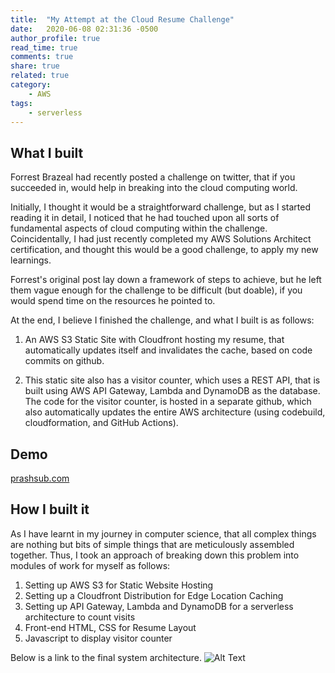 ```yaml
---
title:  "My Attempt at the Cloud Resume Challenge"
date:   2020-06-08 02:31:36 -0500
author_profile: true
read_time: true
comments: true
share: true
related: true
category:
    - AWS
tags:
    - serverless
---
```


## What I built

Forrest Brazeal had recently posted a challenge on twitter, that if you succeeded in, would help in breaking into the cloud computing world.

Initially, I thought it would be a straightforward challenge, but as I started reading it in detail, I noticed that he had touched upon all sorts of fundamental aspects of cloud computing within the challenge. Coincidentally, I had just recently completed my AWS Solutions Architect certification, and thought this would be a good challenge, to apply my new learnings.

Forrest's original post lay down a framework of steps to achieve, but he left them vague enough for the challenge to be difficult (but doable), if you would spend time on the resources he pointed to.

At the end, I believe I finished the challenge, and what I built is as follows:

1. An AWS S3 Static Site with Cloudfront hosting my resume, that automatically updates itself and invalidates the cache, based on code commits on github.

2. This static site also has a visitor counter, which uses a REST API, that is built using AWS API Gateway, Lambda and DynamoDB as the database. The code for the visitor counter, is hosted in a separate github, which also automatically updates the entire AWS architecture (using codebuild, cloudformation, and GitHub Actions). 

## Demo
[prashsub.com](https://prashsub.com)

## How I built it 

As I have learnt in my journey in computer science, that all complex things are nothing but bits of simple things that are meticulously assembled together. Thus, I took an approach of breaking down this problem into modules of work for myself as follows:

1. Setting up AWS S3 for Static Website Hosting
2. Setting up a Cloudfront Distribution for Edge Location Caching
3. Setting up API Gateway, Lambda and DynamoDB for a serverless architecture to count visits
4. Front-end HTML, CSS for Resume Layout
5. Javascript to display visitor counter

Below is a link to the final system architecture.
![Alt Text](https://dev-to-uploads.s3.amazonaws.com/i/h075ncgdochgo3a72mj7.png)
